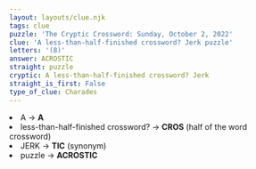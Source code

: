 ```yaml
---
layout: layouts/clue.njk
tags: clue
puzzle: 'The Cryptic Crossword: Sunday, October 2, 2022'
clue: 'A less-than-half-finished crossword? Jerk puzzle'
letters: '(8)'
answer: ACROSTIC
straight: puzzle
cryptic: A less-than-half-finished crossword? Jerk
straight_is_first: False
type_of_clue: Charades
---
```

<li>A → <b> A</b></li>
<li>less-than-half-finished crossword? → <b> CROS</b> (half of the word crossword)</li>
<li>JERK → <b> TIC</b> (synonym)</li>
<li> puzzle → <b> ACROSTIC </b> </li>